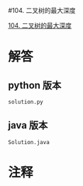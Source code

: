 #104. 二叉树的最大深度

[104. 二叉树的最大深度](https://leetcode.cn/problems/maximum-depth-of-binary-tree?envType=featured-list&envId=2cktkvj?envType=featured-list&envId=2cktkvj)
                 
# 解答
                 
## python 版本

````include python
solution.py
````


## java 版本



````include java
Solution.java
````
                 

# 注释